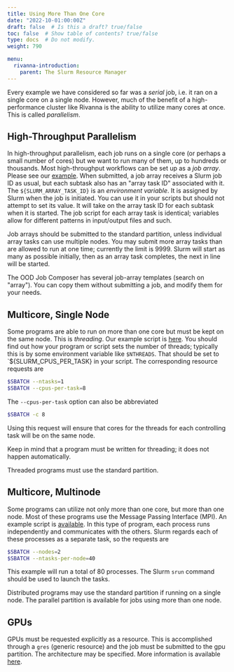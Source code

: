 ```yaml
---
title: Using More Than One Core
date: "2022-10-01:00:00Z"
draft: false  # Is this a draft? true/false
toc: false  # Show table of contents? true/false
type: docs  # Do not modify.
weight: 790

menu:
  rivanna-introduction:
    parent: The Slurm Resource Manager
---
```


Every example we have considered so far was a _serial_ job, i.e. it ran on a single core on a single node.  However, much of the benefit of a high-performance cluster like Rivanna is the ability to utilize many cores at once.  This is called _parallelism_.

## High-Throughput Parallelism

In high-throughput parallelism, each job runs on a single core (or perhaps a small number of cores) but we want to run many of them, up to hundreds or thousands.  Most high-throughput workflows can be set up as a _job array_.  Please see our [example](https://www.rc.virginia.edu/userinfo/rivanna/slurm/#job-arrays).  When submitted, a job array receives a Slurm job ID as usual, but each subtask also has an "array task ID" associated with it.  The `${SLURM_ARRAY_TASK_ID}` is an _environment variable_.  It is assigned by Slurm when the job is initiated.  You can use it in your scripts but should not attempt to set its value.  It will take on the array task ID for each subtask when it is started.  The job script for each array task is identical; variables allow for different patterns in input/output files and such.

Job arrays should be submitted to the standard partition, unless individual array tasks can use multiple nodes.  You may submit more array tasks than are allowed to run at one time; currently the limit is 9999. Slurm will start as many as possible initially, then as an array task completes, the next in line will be started.

The OOD Job Composer has several job-array templates (search on "array").  You can copy them without submitting a job, and modify them for your needs.

## Multicore, Single Node

Some programs are able to run on more than one core but must be kept on the same node.  This is _threading_.  Our example script is [here](https://www.rc.virginia.edu/userinfo/rivanna/slurm/#threaded-jobs-openmp-or-pthreads).  You should find out how your program or script sets the number of threads; typically this is by some environment variable like `$NTHREADS`.  That should be set to `${SLURM_CPUS_PER_TASK} in your script.  The corresponding resource requests are
```bash
$SBATCH --ntasks=1
$SBATCH --cpus-per-task=8
```
The `--cpus-per-task` option can also be abbreviated
```bash
$SBATCH -c 8
```
Using this request will ensure that cores for the threads for each controlling task will be on the same node.

Keep in mind that a program must be written for threading; it does not happen automatically.

Threaded programs must use the standard partition.

## Multicore, Multinode

Some programs can utilize not only more than one core, but more than one node.  Most of these programs use the Message Passing Interface (MPI).  An example script is [available](https://www.rc.virginia.edu/userinfo/rivanna/slurm/#distributed-memory-jobs).  In this type of program, each process runs independently and communicates with the others.  Slurm regards each of these processes as a separate task, so the requests are
```bash
$SBATCH --nodes=2
$SBATCH --ntasks-per-node=40
```
This example will run a total of 80 processes.  The Slurm `srun` command should be used to launch the tasks.

Distributed programs may use the standard partition if running on a single node.  The parallel partition is available for jobs using more than one node.

## GPUs

GPUs must be requested explicitly as a resource. This is accomplished through a `gres` (generic resource) and the job must be submitted to the gpu partition.  The architecture may be specified.  More information is available [here](https://www.rc.virginia.edu/userinfo/rivanna/slurm/#gpu-computations).

